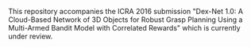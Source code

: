 This repository accompanies the ICRA 2016 submission "Dex-Net 1.0: A Cloud-Based Network of 3D Objects for Robust Grasp Planning Using a Multi-Armed Bandit Model with Correlated Rewards" which is currently under review.
